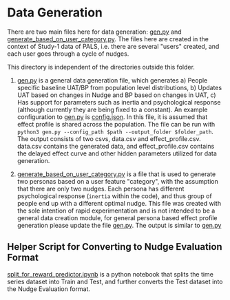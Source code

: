 # Data Generation

There are two main files here for data generation: [gen.py](gen.py) and [generate_based_on_user_category.py](generate_based_on_user_category.py). The files here are created in the context of Study-1 data of PALS, i.e. there are several "users" created, and each user goes through a cycle of nudges.

This directory is independent of the directories outside this folder.

1. [gen.py](gen.py) is a general data generation file, which generates a) People specific baseline UAT/BP from population level distributions, b) Updates UAT based on changes in Nudge and BP based on changes in UAT, c) Has support for parameters such as inertia and psychological response (although currently they are being fixed to a constant). An example configuration to [gen.py](gen.py) is [config.json](config.json). In this file, it is assumed that effect profile is shared across the population. The file can be run with `python3 gen.py --config_path $path --output_folder $folder_path`. The output consists of two csvs, data.csv and effect_profile.csv. data.csv contains the generated data, and effect_profile.csv contains the delayed effect curve and other hidden parameters utilized for data generation.

2. [generate_based_on_user_category.py](generate_based_on_user_category.py) is a file that is used to generate two personas based on a user feature "category", with the assumption that there are only two nudges. Each persona has different psychological response (`inertia` within the code), and thus group of people end up with a different optimal nudge. This file was created with the sole intention of rapid experimentation and is not intended to be a general data creation module, for general persona based effect profile generation please update the file [gen.py](gen.py). The output is similar to [gen.py](gen.py)

## Helper Script for Converting to Nudge Evaluation Format
[split_for_reward_predictor.ipynb](split_for_reward_predictor.ipynb) is a python notebook that splits the time series dataset into Train and Test, and further converts the Test dataset into the Nudge Evaluation format. 